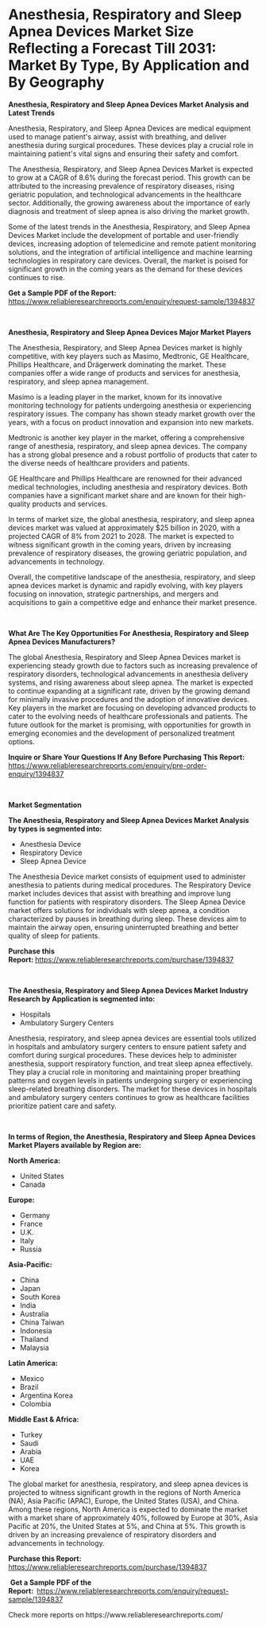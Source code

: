 <p><h1>Anesthesia, Respiratory and Sleep Apnea Devices Market Size Reflecting a Forecast Till 2031: Market By Type, By Application and By Geography</h1></p><p><strong>Anesthesia, Respiratory and Sleep Apnea Devices Market Analysis and Latest Trends</strong></p>
<p><p>Anesthesia, Respiratory, and Sleep Apnea Devices are medical equipment used to manage patient's airway, assist with breathing, and deliver anesthesia during surgical procedures. These devices play a crucial role in maintaining patient's vital signs and ensuring their safety and comfort.</p><p>The Anesthesia, Respiratory, and Sleep Apnea Devices Market is expected to grow at a CAGR of 8.6% during the forecast period. This growth can be attributed to the increasing prevalence of respiratory diseases, rising geriatric population, and technological advancements in the healthcare sector. Additionally, the growing awareness about the importance of early diagnosis and treatment of sleep apnea is also driving the market growth.</p><p>Some of the latest trends in the Anesthesia, Respiratory, and Sleep Apnea Devices Market include the development of portable and user-friendly devices, increasing adoption of telemedicine and remote patient monitoring solutions, and the integration of artificial intelligence and machine learning technologies in respiratory care devices. Overall, the market is poised for significant growth in the coming years as the demand for these devices continues to rise.</p></p>
<p><strong>Get a Sample PDF of the Report:&nbsp;</strong> <a href="https://www.reliableresearchreports.com/enquiry/request-sample/1394837">https://www.reliableresearchreports.com/enquiry/request-sample/1394837</a></p>
<p>&nbsp;</p>
<p><strong>Anesthesia, Respiratory and Sleep Apnea Devices Major Market Players</strong></p>
<p><p>The Anesthesia, Respiratory, and Sleep Apnea Devices market is highly competitive, with key players such as Masimo, Medtronic, GE Healthcare, Phillips Healthcare, and Drägerwerk dominating the market. These companies offer a wide range of products and services for anesthesia, respiratory, and sleep apnea management.</p><p>Masimo is a leading player in the market, known for its innovative monitoring technology for patients undergoing anesthesia or experiencing respiratory issues. The company has shown steady market growth over the years, with a focus on product innovation and expansion into new markets.</p><p>Medtronic is another key player in the market, offering a comprehensive range of anesthesia, respiratory, and sleep apnea devices. The company has a strong global presence and a robust portfolio of products that cater to the diverse needs of healthcare providers and patients.</p><p>GE Healthcare and Phillips Healthcare are renowned for their advanced medical technologies, including anesthesia and respiratory devices. Both companies have a significant market share and are known for their high-quality products and services.</p><p>In terms of market size, the global anesthesia, respiratory, and sleep apnea devices market was valued at approximately $25 billion in 2020, with a projected CAGR of 8% from 2021 to 2028. The market is expected to witness significant growth in the coming years, driven by increasing prevalence of respiratory diseases, the growing geriatric population, and advancements in technology.</p><p>Overall, the competitive landscape of the anesthesia, respiratory, and sleep apnea devices market is dynamic and rapidly evolving, with key players focusing on innovation, strategic partnerships, and mergers and acquisitions to gain a competitive edge and enhance their market presence.</p></p>
<p>&nbsp;</p>
<p><strong>What Are The Key Opportunities For Anesthesia, Respiratory and Sleep Apnea Devices Manufacturers?</strong></p>
<p><p>The global Anesthesia, Respiratory and Sleep Apnea Devices market is experiencing steady growth due to factors such as increasing prevalence of respiratory disorders, technological advancements in anesthesia delivery systems, and rising awareness about sleep apnea. The market is expected to continue expanding at a significant rate, driven by the growing demand for minimally invasive procedures and the adoption of innovative devices. Key players in the market are focusing on developing advanced products to cater to the evolving needs of healthcare professionals and patients. The future outlook for the market is promising, with opportunities for growth in emerging economies and the development of personalized treatment options.</p></p>
<p><strong>Inquire or Share Your Questions If Any Before Purchasing This Report:</strong> <a href="https://www.reliableresearchreports.com/enquiry/pre-order-enquiry/1394837">https://www.reliableresearchreports.com/enquiry/pre-order-enquiry/1394837</a></p>
<p>&nbsp;</p>
<p><strong>Market Segmentation</strong></p>
<p><strong>The Anesthesia, Respiratory and Sleep Apnea Devices Market Analysis by types is segmented into:</strong></p>
<p><ul><li>Anesthesia Device</li><li>Respiratory Device</li><li>Sleep Apnea Device</li></ul></p>
<p><p>The Anesthesia Device market consists of equipment used to administer anesthesia to patients during medical procedures. The Respiratory Device market includes devices that assist with breathing and improve lung function for patients with respiratory disorders. The Sleep Apnea Device market offers solutions for individuals with sleep apnea, a condition characterized by pauses in breathing during sleep. These devices aim to maintain the airway open, ensuring uninterrupted breathing and better quality of sleep for patients.</p></p>
<p><strong>Purchase this Report:&nbsp;</strong><a href="https://www.reliableresearchreports.com/purchase/1394837">https://www.reliableresearchreports.com/purchase/1394837</a></p>
<p>&nbsp;</p>
<p><strong>The Anesthesia, Respiratory and Sleep Apnea Devices Market Industry Research by Application is segmented into:</strong></p>
<p><ul><li>Hospitals</li><li>Ambulatory Surgery Centers</li></ul></p>
<p><p>Anesthesia, respiratory, and sleep apnea devices are essential tools utilized in hospitals and ambulatory surgery centers to ensure patient safety and comfort during surgical procedures. These devices help to administer anesthesia, support respiratory function, and treat sleep apnea effectively. They play a crucial role in monitoring and maintaining proper breathing patterns and oxygen levels in patients undergoing surgery or experiencing sleep-related breathing disorders. The market for these devices in hospitals and ambulatory surgery centers continues to grow as healthcare facilities prioritize patient care and safety.</p></p>
<p>&nbsp;</p>
<p><strong>In terms of Region, the Anesthesia, Respiratory and Sleep Apnea Devices Market Players available by Region are:</strong></p>
<p>
    <p> <strong> North America: </strong>
        <ul>
            <li>United States</li>
            <li>Canada</li>
        </ul>
        </p> 
    <p> <strong> Europe: </strong>
        <ul>
            <li>Germany</li>
            <li>France</li>
            <li>U.K.</li>
            <li>Italy</li>
            <li>Russia</li>
        </ul>
        </p> 
    <p> <strong> Asia-Pacific: </strong>
        <ul>
            <li>China</li>
            <li>Japan</li>
            <li>South Korea</li>
            <li>India</li>
            <li>Australia</li>
            <li>China Taiwan</li>
            <li>Indonesia</li>
            <li>Thailand</li>
            <li>Malaysia</li>
        </ul>
        </p> 
    <p> <strong> Latin America: </strong>
        <ul>
            <li>Mexico</li>
            <li>Brazil</li>
            <li>Argentina Korea</li>
            <li>Colombia</li>
        </ul>
        </p> 
    <p> <strong> Middle East & Africa: </strong>
        <ul>
            <li>Turkey</li>
            <li>Saudi</li>
            <li>Arabia</li>
            <li>UAE</li>
            <li>Korea</li>
        </ul>
    </p>
    </p>
<p><p>The global market for anesthesia, respiratory, and sleep apnea devices is projected to witness significant growth in the regions of North America (NA), Asia Pacific (APAC), Europe, the United States (USA), and China. Among these regions, North America is expected to dominate the market with a market share of approximately 40%, followed by Europe at 30%, Asia Pacific at 20%, the United States at 5%, and China at 5%. This growth is driven by an increasing prevalence of respiratory disorders and advancements in technology.</p></p>
<p><strong>Purchase this Report: </strong><a href="https://www.reliableresearchreports.com/purchase/1394837">https://www.reliableresearchreports.com/purchase/1394837</a></p>
<p>&nbsp;<strong>Get a Sample PDF of the Report:&nbsp;&nbsp;</strong><a href="https://www.reliableresearchreports.com/enquiry/request-sample/1394837">https://www.reliableresearchreports.com/enquiry/request-sample/1394837</a></p>
<p><strong></strong></p>
<p>Check more reports on https://www.reliableresearchreports.com/</p>